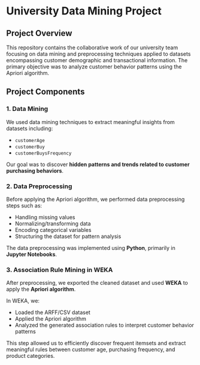 # University Data Mining Project

## Project Overview
This repository contains the collaborative work of our university team focusing on data mining and preprocessing techniques applied to datasets encompassing customer demographic and transactional information. The primary objective was to analyze customer behavior patterns using the Apriori algorithm.

## Project Components

### 1. Data Mining
We used data mining techniques to extract meaningful insights from datasets including:
- `customerAge`
- `customerBuy`
- `customerBuysFrequency`

Our goal was to discover **hidden patterns and trends related to customer purchasing behaviors**.

### 2. Data Preprocessing
Before applying the Apriori algorithm, we performed data preprocessing steps such as:
- Handling missing values
- Normalizing/transforming data
- Encoding categorical variables
- Structuring the dataset for pattern analysis

The data preprocessing was implemented using **Python**, primarily in **Jupyter Notebooks**.

### 3. Association Rule Mining in WEKA
After preprocessing, we exported the cleaned dataset and used **WEKA** to apply the **Apriori algorithm**.

In WEKA, we:
- Loaded the ARFF/CSV dataset
- Applied the Apriori algorithm
- Analyzed the generated association rules to interpret customer behavior patterns

This step allowed us to efficiently discover frequent itemsets and extract meaningful rules between customer age, purchasing frequency, and product categories.
